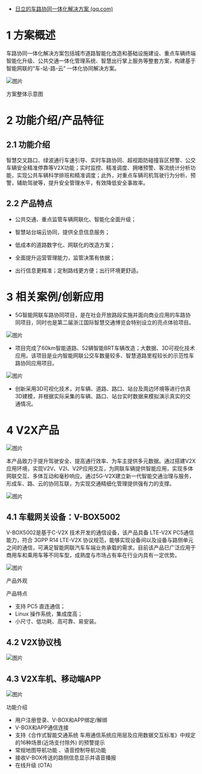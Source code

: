- [日立的车路协同一体化解决方案 (qq.com)](https://mp.weixin.qq.com/s/1c_CxJLqI4lyf7tsMF5_Ng)

# 1 方案概述

车路协同一体化解决方案包括城市道路智能化改造和基础设施建设、重点车辆终端智能化升级、公共交通一体化管理系统、智慧出行掌上服务等整套方案，构建基于智能网联的“车-站-路-云” 一体化协同解决方案。

![图片](https://img-blog.csdnimg.cn/img_convert/302bc8d2bd811dd821f40acaba8ce0f8.png)

方案整体示意图

# 2 功能介绍/产品特征

## 2.1 功能介绍

智慧交叉路口、绿波通行车速引导、实时车路协同、超视距防碰撞盲区预警、公交车辆安全精准停靠等V2X功能；实时监控、精准调度、拥堵预警、客流统计分析功能，实现公共车辆科学排班和精准调度；此外，对重点车辆司机驾驶行为分析、预警，辅助驾驶等，提升安全管理水平，有效降低安全事故率。

## 2.2 产品特点

- 公共交通、重点监管车辆网联化、智能化全面升级；

- 智慧站台端云协同，提供全息信息服务；

- 低成本的道路数字化、网联化的改造方案；

- 全面提升运营管理能力，监管决策有依据；

- 出行信息更精准；定制路线更方便；出行环境更舒适。

# 3 相关案例/创新应用

- 5G智能网联车路协同项目，是在社会开放路段实施并面向商业应用的车路协同项目，同时也是第二届浙江国际智慧交通博览会特别设立的亮点体验项目。

![图片](https://img-blog.csdnimg.cn/img_convert/8d300b991ed67aef91419bbf47961dab.jpeg)

- 项目完成了60km智能道路、52辆智能BRT车辆改造；大数据、3D可视化技术应用。该项目是业内智能网联公交车数量较多、智慧道路里程较长的示范性车路协同应用项目。

![图片](https://img-blog.csdnimg.cn/img_convert/23e1e9aee03b664f226400d7139acc0a.jpeg)

- 创新采用3D可视化技术，对车辆、道路、路口、站台及周边环境等进行仿真3D建模，并根据实际采集的车辆、路口、站台实时数据来模拟演示真实的交通情况。

# 4 V2X产品

![图片](https://img-blog.csdnimg.cn/img_convert/f85fc92e76c104ec9bc5ac9770f918d2.png)

本产品致力于提升驾驶安全、提高通行效率、为车主提供多元数据。通过搭建V2X应用环境，实现V2V、V2I、V2P应用交互，为网联车辆提供智能应用，实现多体网联交互、多体互动和毫秒响应。通过5G-V2X建立新一代智能交通治理与服务，形成车、路、云的协同互联，为实现交通精细化管理提供强有力的支撑。

![图片](https://img-blog.csdnimg.cn/img_convert/ea3bd7ae2390ee590cf3f12baac7d8c2.png)

## 4.1 车载网关设备：V-BOX5002

V-BOX5002是基于C-V2X 技术开发的通信设备，该产品具备 LTE-V2X PC5通信能力，符合 3GPP R14 LTE-V2X 协议规范，能够实现设备间以及设备与路侧单元之间的通信，可满足智能网联汽车车端业务承载的需求。目前该产品已广泛应用于商用车和乘用车等不同车型，成熟度与市场占有率在行业内具有一定优势。

![图片](https://img-blog.csdnimg.cn/img_convert/01d48063cc11e96ce8f7f91aa2770d9f.png)

产品外观

产品特点

- 支持 PC5 直连通信；
- Linux 操作系统，集成度高；
- 小尺寸、低功耗、高可靠、易安装。

## 4.2 V2X协议栈

![图片](https://img-blog.csdnimg.cn/img_convert/eeedd5dc6cc3b88d3bc136981a5b0360.jpeg)

## 4.3 V2X车机、移动端APP

![图片](https://img-blog.csdnimg.cn/img_convert/052081708dc593cf2177c7dfff8b357c.png)

功能介绍

- 用户注册登录、V-BOX和APP绑定/解绑
- V-BOX和APP通信连接
- 支持《合作式智能交通系统 车用通信系统应用层及应用数据交互标准》中规定的16种场景(近场支付除外) 的预警提示
- 常规地图导航功能 、语音控制导航功能
- 接收V-BOX传送的路侧信息显示并语音播报
- 在线升级 (OTA)